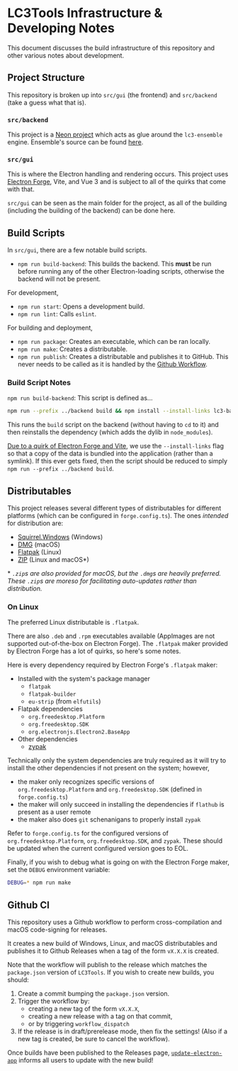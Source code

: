 # LC3Tools Infrastructure & Developing Notes

This document discusses the build infrastructure of this repository and other various notes about development.

## Project Structure

This repository is broken up into `src/gui` (the frontend) and `src/backend` (take a guess what that is).

### `src/backend`

This project is a [Neon project](https://neon-rs.dev) which acts as glue around the `lc3-ensemble` engine. Ensemble's source can be found [here](https://github.com/endorpersand/lc3-ensemble).

### `src/gui`

This is where the Electron handling and rendering occurs. This project uses [Electron Forge](https://www.electronforge.io), Vite, and Vue 3 and is subject to all of the quirks that come with that.

`src/gui` can be seen as the main folder for the project, as all of the building (including the building of the backend) can be done here.

## Build Scripts

In `src/gui`, there are a few notable build scripts.

- `npm run build-backend`: This builds the backend. This **must** be run before running any of the other Electron-loading scripts, otherwise the backend will not be present.

For development,

- `npm run start`: Opens a development build.
- `npm run lint`: Calls `eslint`.

For building and deployment,

- `npm run package`: Creates an executable, which can be ran locally.
- `npm run make`: Creates a distributable.
- `npm run publish`: Creates a distributable and publishes it to GitHub. This never needs to be called as it is handled by the [Github Workflow](#github-ci).

### Build Script Notes

`npm run build-backend`: This script is defined as...

```sh
npm run --prefix ../backend build && npm install --install-links lc3-backend@../backend
```

This runs the `build` script on the backend (without having to `cd` to it) and then reinstalls the dependency (which adds the dylib in `node_modules`).

[Due to a quirk of Electron Forge and Vite](https://github.com/electron/forge/issues/3624), we use the `--install-links` flag so that a copy of the data is bundled into the application (rather than a symlink). If this ever gets fixed, then the script should be reduced to simply `npm run --prefix ../backend build`.

## Distributables

This project releases several different types of distributables for different platforms (which can be configured in `forge.config.ts`). The ones *intended* for distribution are:

- [Squirrel.Windows](https://www.electronforge.io/config/makers/squirrel.windows) (Windows)
- [DMG](https://www.electronforge.io/config/makers/dmg) (macOS)
- [Flatpak](https://www.electronforge.io/config/makers/flatpak) (Linux)
- [ZIP](https://www.electronforge.io/config/makers/zip) (Linux and macOS*)

\* *`.zip`s are also provided for macOS, but the `.dmg`s are heavily preferred. These `.zip`s are moreso for facilitating auto-updates rather than distribution.*

### On Linux

The preferred Linux distributable is `.flatpak`.

There are also `.deb` and `.rpm` executables available (AppImages are not supported out-of-the-box on Electron Forge). The `.flatpak` maker provided by Electron Forge has a lot of quirks, so here's some notes.

Here is every dependency required by Electron Forge's `.flatpak` maker:

- Installed with the system's package manager
  - `flatpak`
  - `flatpak-builder`
  - `eu-strip` (from `elfutils`)
- Flatpak dependencies
  - `org.freedesktop.Platform`
  - `org.freedesktop.SDK`
  - `org.electronjs.Electron2.BaseApp`
- Other dependencies
  - [zypak](https://github.com/refi64/zypak)

Technically only the system dependencies are truly required as it will try to install the other dependencies if not present on the system; however,

- the maker only recognizes specific versions of `org.freedesktop.Platform` and `org.freedesktop.SDK` (defined in `forge.config.ts`)
- the maker will only succeed in installing the dependencies if `flathub` is present as a user remote
- the maker also does `git` schenanigans to properly install `zypak`

Refer to `forge.config.ts` for the configured versions of `org.freedesktop.Platform`, `org.freedesktop.SDK`, and `zypak`. These should be updated when the current configured version goes to EOL.

Finally, if you wish to debug what is going on with the Electron Forge maker, set the `DEBUG` environment variable:

```sh
DEBUG=* npm run make
```

## Github CI

This repository uses a Github workflow to perform cross-compilation and macOS code-signing for releases.

It creates a new build of Windows, Linux, and macOS distributables and publishes it to Github Releases when a tag of the form `vX.X.X` is created.

Note that the workflow will publish to the release which matches the `package.json` version of `LC3Tools`. If you wish to create new builds, you should:

1. Create a commit bumping the `package.json` version.
2. Trigger the workflow by:
   - creating a new tag of the form `vX.X.X`,
   - creating a new release with a tag on that commit,
   - or by triggering `workflow_dispatch`
3. If the release is in draft/prerelease mode, then fix the settings! (Also if a new tag is created, be sure to cancel the workflow).

Once builds have been published to the Releases page, [`update-electron-app`](https://github.com/electron/update-electron-app) informs all users to update with the new build!
